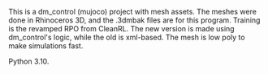 This is a dm_control (mujoco) project with mesh assets. The meshes 
were done in Rhinoceros 3D, and the .3dmbak files are for this 
program. Training is the revamped RPO from CleanRL. The new 
version is made using dm_control's logic, while the old is 
xml-based. The mesh is low poly to make simulations fast.

Python 3.10.
